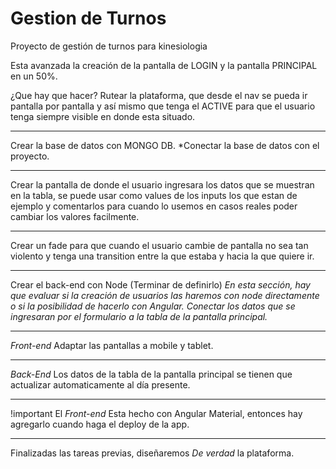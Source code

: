 # Gestion de Turnos
Proyecto de gestión de turnos para kinesiologia

Esta avanzada la creación de la pantalla de LOGIN y la pantalla PRINCIPAL en un 50%. 

¿Que hay que hacer?
Rutear la plataforma, que desde el nav se pueda ir pantalla por pantalla y así mismo que tenga el ACTIVE para que el usuario tenga siempre visible en donde esta situado.

____________________________________________________________________________________________________________________

Crear la base de datos con MONGO DB.
  *Conectar la base de datos con el proyecto.
____________________________________________________________________________________________________________________

Crear la pantalla de donde el usuario ingresara los datos que se muestran en la tabla, se puede usar como values de los inputs los que estan de ejemplo y comentarlos para cuando lo usemos en casos reales poder cambiar los valores facilmente.
____________________________________________________________________________________________________________________

Crear un fade para que cuando el usuario cambie de pantalla no sea tan violento y tenga una transition entre la que estaba y hacia la que quiere ir. 
____________________________________________________________________________________________________________________

Crear el back-end con Node (Terminar de definirlo)
  *En esta sección, hay que evaluar si la creación de usuarios las haremos con node directamente o si la posibilidad de          hacerlo con Angular.*
  *Conectar los datos que se ingresaran por el formulario a la tabla de la pantalla principal.*
____________________________________________________________________________________________________________________

*Front-end*
Adaptar las pantallas a mobile y tablet.
____________________________________________________________________________________________________________________

*Back-End*
Los datos de la tabla de la pantalla principal se tienen que actualizar automaticamente al día presente.
____________________________________________________________________________________________________________________

!important
El *Front-end* Esta hecho con Angular Material, entonces hay agregarlo cuando haga el deploy de la app. 

____________________________________________________________________________________________________________________

Finalizadas las tareas previas, diseñaremos *De verdad* la plataforma.

